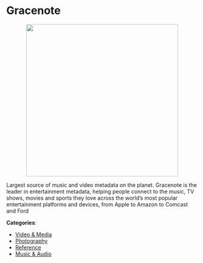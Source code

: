 # Gracenote
<p align="center">
    <img width="400" src="https://raw.githubusercontent.com/apis-list/apis-list/apis/gracenote/logo_256x256.png" />
</p>

Largest source of music and video metadata on the planet. Gracenote is the leader in entertainment metadata, helping people connect to the music, TV shows, movies and sports they love across the world’s most popular entertainment platforms and devices, from Apple to Amazon to Comcast and Ford



**Categories**:
- [Video & Media](https://github.com/apis-list/apis-list#video-and-media)
- [Photography](https://github.com/apis-list/apis-list#photography)
- [Reference](https://github.com/apis-list/apis-list#reference)
- [Music & Audio](https://github.com/apis-list/apis-list#music-and-audio)







